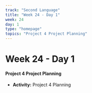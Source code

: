 ```yaml
---
track: "Second Language"
title: "Week 24 - Day 1"
week: 24
day: 1
type: "homepage"
topics: "Project 4 Project Planning"
---
```



# Week 24 - Day 1

#### Project 4 Project Planning

- **Activity:** Project 4 Planning